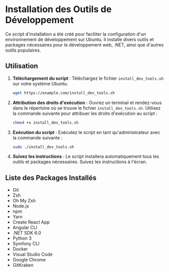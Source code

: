 # Installation des Outils de Développement

Ce script d'installation a été créé pour faciliter la configuration d'un environnement de développement sur Ubuntu. Il installe divers outils et packages nécessaires pour le développement web, .NET, ainsi que d'autres outils populaires.

## Utilisation

1. **Téléchargement du script** : Téléchargez le fichier `install_dev_tools.sh` sur votre système Ubuntu.

    ```bash
    wget https://example.com/install_dev_tools.sh
    ```

2. **Attribution des droits d'exécution** : Ouvrez un terminal et rendez-vous dans le répertoire où se trouve le fichier `install_dev_tools.sh`. Utilisez la commande suivante pour attribuer les droits d'exécution au script :

    ```bash
    chmod +x install_dev_tools.sh
    ```

3. **Exécution du script** : Exécutez le script en tant qu'administrateur avec la commande suivante :

    ```bash
    sudo ./install_dev_tools.sh
    ```

4. **Suivez les instructions** : Le script installera automatiquement tous les outils et packages nécessaires. Suivez les instructions à l'écran.

## Liste des Packages Installés

- Git
- Zsh
- Oh My Zsh
- Node.js
- npm
- Yarn
- Create React App
- Angular CLI
- .NET SDK 6.0
- Python 3
- Symfony CLI
- Docker
- Visual Studio Code
- Google Chrome
- GitKraken


